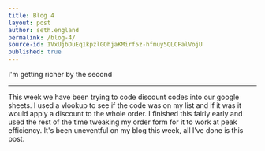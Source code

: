 ```yaml
---
title: Blog 4
layout: post
author: seth.england
permalink: /blog-4/
source-id: 1VxUjbDuEq1kpzlGOhjaKMirf5z-hfmuy5QLCFalVojU
published: true
---
```

I'm getting richer by the second

* * *


This week we have been trying to code discount codes into our google sheets. I used a vlookup to see if the code was on my list and if it was it would apply a discount to the whole order. I finished this fairly early and used the rest of the time tweaking my order form for it to work at peak efficiency. It's been uneventful on my blog this week,  all  I’ve done is this post.

